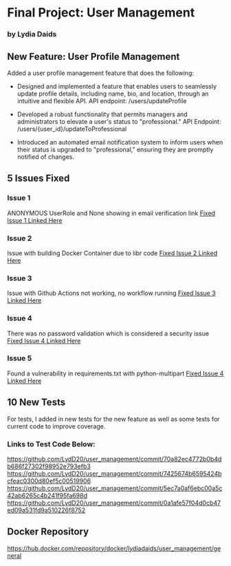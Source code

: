 # Final Project: User Management
### by Lydia Daids

## New Feature: User Profile Management
Added a user profile management feature that does the following:
- Designed and implemented a feature that enables users to seamlessly update profile details, including name, bio, and location, through an intuitive and flexible API.
  API endpoint: /users/updateProfile

- Developed a robust functionality that permits managers and administrators to elevate a user's status to "professional."
  API Endpoint: /users/{user_id}/updateToProfessional

- Introduced an automated email notification system to inform users when their status is upgraded to "professional," ensuring they are promptly notified of changes.

## 5 Issues Fixed
### Issue 1
ANONYMOUS UserRole and None showing in email verification link
[Fixed Issue 1 Linked Here](https://github.com/LydD20/user_management/issues/1)

### Issue 2
Issue with building Docker Container due to libr code 
[Fixed Issue 2 Linked Here](https://github.com/LydD20/user_management/issues/2)

### Issue 3
Issue with Github Actions not working, no workflow running 
[Fixed Issue 3 Linked Here](https://github.com/LydD20/user_management/issues/3)

### Issue 4
There was no password validation which is considered a security issue 
[Fixed Issue 4 Linked Here](https://github.com/LydD20/user_management/issues/4)

### Issue 5
Found a vulnerability in requirements.txt with python-multipart 
[Fixed Issue 4 Linked Here](https://github.com/LydD20/user_management/issues/5)

## 10 New Tests
For tests, I added in new tests for the new feature as well as some tests for current code to improve coverage.
### Links to Test Code Below:
https://github.com/LydD20/user_management/commit/70a82ec4772b0b4db686f27302f98952e793efb3
https://github.com/LydD20/user_management/commit/7425674b6595424bcfeac0300d80ef5c00519906
https://github.com/LydD20/user_management/commit/5ec7a0af6ebc00a5c42ab6265c4b241f95fa698d
https://github.com/LydD20/user_management/commit/0a1afe57f04d0cb47ed09a531fd9a510226f8752

## Docker Repository
https://hub.docker.com/repository/docker/lydiadaids/user_management/general
